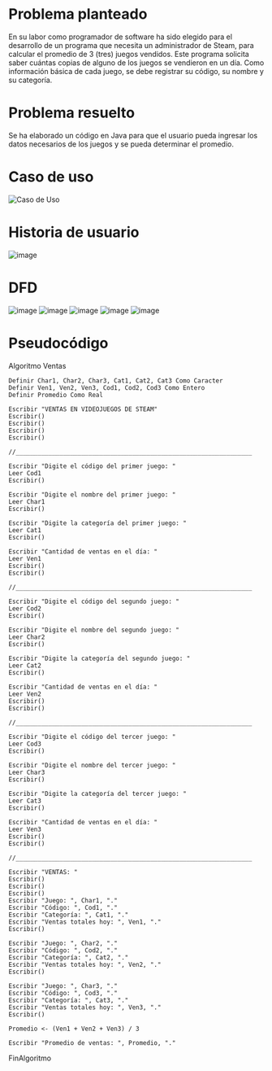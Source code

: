 # Problema planteado
En su labor como programador de software ha sido elegido para el desarrollo de un programa que necesita un administrador de Steam, para calcular el promedio de 3 (tres) juegos vendidos. Este programa solicita saber cuántas copias de alguno de los juegos se vendieron en un día. Como información básica de cada juego, se debe registrar su código, su nombre y su categoría.

# Problema resuelto
Se ha elaborado un código en Java para que el usuario pueda ingresar los datos necesarios de los juegos y se pueda determinar el promedio.


# Caso de uso
![Caso de Uso](https://github.com/Morenito28/EjercicioBase/assets/136821010/5b96c5e2-c88c-4c4b-9243-acd277f430b8)

# Historia de usuario
![image](https://github.com/Morenito28/EjercicioBase/assets/136821010/0d29c365-93ef-44e1-ad58-deca5d6a799a)

# DFD
![image](https://github.com/Morenito28/EjercicioBase/assets/136821010/67b5e27d-1112-41aa-8dd2-73a0b810781e)
![image](https://github.com/Morenito28/EjercicioBase/assets/136821010/9e33dbb9-64a7-442d-b6bf-f144b7af2210)
![image](https://github.com/Morenito28/EjercicioBase/assets/136821010/07f895a8-187c-46b1-831f-49f2285a32c4)
![image](https://github.com/Morenito28/EjercicioBase/assets/136821010/52067f92-8380-4de4-b101-dbb304e58427)
![image](https://github.com/Morenito28/EjercicioBase/assets/136821010/82408f38-dd41-426f-8d31-049bfaea11cb)

# Pseudocódigo
Algoritmo Ventas
	
	Definir Char1, Char2, Char3, Cat1, Cat2, Cat3 Como Caracter
	Definir Ven1, Ven2, Ven3, Cod1, Cod2, Cod3 Como Entero
	Definir Promedio Como Real
	
    Escribir "VENTAS EN VIDEOJUEGOS DE STEAM"
    Escribir()
    Escribir()
    Escribir()
    Escribir()
    
    //_________________________________________________________________
    
    Escribir "Digite el código del primer juego: "
    Leer Cod1
    Escribir()
	
    Escribir "Digite el nombre del primer juego: "
    Leer Char1
    Escribir()
	
    Escribir "Digite la categoría del primer juego: "
    Leer Cat1
    Escribir()
	
    Escribir "Cantidad de ventas en el día: "
    Leer Ven1
    Escribir()
    Escribir()
    
    //_________________________________________________________________
    
    Escribir "Digite el código del segundo juego: "
    Leer Cod2
    Escribir()
	
    Escribir "Digite el nombre del segundo juego: "
    Leer Char2
    Escribir()
	
    Escribir "Digite la categoría del segundo juego: "
    Leer Cat2
    Escribir()
    
    Escribir "Cantidad de ventas en el día: "
    Leer Ven2
    Escribir()
    Escribir()
    
    //_________________________________________________________________
    
    Escribir "Digite el código del tercer juego: "
    Leer Cod3
    Escribir()
	
    Escribir "Digite el nombre del tercer juego: "
    Leer Char3
    Escribir()
	
    Escribir "Digite la categoría del tercer juego: "
    Leer Cat3
    Escribir()
    
    Escribir "Cantidad de ventas en el día: "
    Leer Ven3
    Escribir()
    Escribir()
    
    //_________________________________________________________________
    
    Escribir "VENTAS: "
    Escribir()
    Escribir()
    Escribir()
    Escribir "Juego: ", Char1, "."
    Escribir "Código: ", Cod1, "."
    Escribir "Categoría: ", Cat1, "."
    Escribir "Ventas totales hoy: ", Ven1, "."
    Escribir()
    
    Escribir "Juego: ", Char2, "."
    Escribir "Código: ", Cod2, "."
    Escribir "Categoría: ", Cat2, "."
    Escribir "Ventas totales hoy: ", Ven2, "."
    Escribir()
    
    Escribir "Juego: ", Char3, "."
    Escribir "Código: ", Cod3, "."
    Escribir "Categoría: ", Cat3, "."
    Escribir "Ventas totales hoy: ", Ven3, "."
    Escribir()
    
	Promedio <- (Ven1 + Ven2 + Ven3) / 3
	
    Escribir "Promedio de ventas: ", Promedio, "."
FinAlgoritmo
